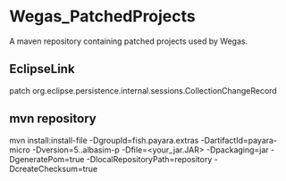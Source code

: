 # Wegas_PatchedProjects
A maven repository containing patched projects used by Wegas.

## EclipseLink 
patch org.eclipse.persistence.internal.sessions.CollectionChangeRecord



## mvn repository
mvn install:install-file -DgroupId=fish.payara.extras -DartifactId=payara-micro -Dversion=5.<XXX>.albasim-p<Y> -Dfile=<your_jar.JAR>  -Dpackaging=jar -DgeneratePom=true -DlocalRepositoryPath=repository  -DcreateChecksum=true
